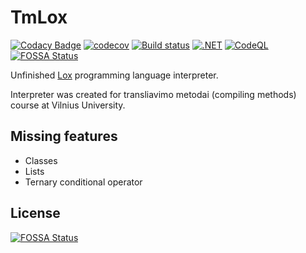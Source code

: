 # TmLox

[![Codacy Badge](https://api.codacy.com/project/badge/Grade/8c834976dcc64236a614f707999910f5)](https://app.codacy.com/gh/GustasG/TmLox?utm_source=github.com&utm_medium=referral&utm_content=GustasG/TmLox&utm_campaign=Badge_Grade_Settings)
[![codecov](https://codecov.io/gh/GustasG/TmLox/branch/master/graph/badge.svg?token=AJFESEOBC9)](https://codecov.io/gh/GustasG/TmLox)
[![Build status](https://ci.appveyor.com/api/projects/status/gb4bife35v1l7aek?svg=true)](https://ci.appveyor.com/project/GustasG/tmlox)
[![.NET](https://github.com/GustasG/TmLox/actions/workflows/dotnet.yml/badge.svg)](https://github.com/GustasG/TmLox/actions/workflows/dotnet.yml)
[![CodeQL](https://github.com/GustasG/TmLox/actions/workflows/codeql-analysis.yml/badge.svg)](https://github.com/GustasG/TmLox/actions/workflows/codeql-analysis.yml)
[![FOSSA Status](https://app.fossa.com/api/projects/git%2Bgithub.com%2FGustasG%2FTmLox.svg?type=shield)](https://app.fossa.com/projects/git%2Bgithub.com%2FGustasG%2FTmLox?ref=badge_shield)

Unfinished [Lox](https://craftinginterpreters.com/the-lox-language.html) programming language interpreter.

Interpreter was created for transliavimo metodai (compiling methods) course at Vilnius University.

## Missing features

- Classes
- Lists
- Ternary conditional operator

## License

[![FOSSA Status](https://app.fossa.com/api/projects/git%2Bgithub.com%2FGustasG%2FTmLox.svg?type=large)](https://app.fossa.com/projects/git%2Bgithub.com%2FGustasG%2FTmLox?ref=badge_large)
